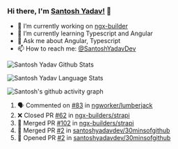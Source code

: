 ### Hi there, I'm [Santosh Yadav!](https://santoshyadav.dev) 👋

- 🔭 I’m currently working on [ngx-builder](https://github.com/ngx-builders)
- 🌱 I’m currently learning Typescript and Angular
- 💬 Ask me about Angular, Typescript
- 📫 How to reach me: [@SantoshYadavDev](https://twitter.com/SantoshYadavDev)

![Santosh Yadav Github Stats](https://github-readme-stats.anuraghazra1.vercel.app/api?username=SantoshYadavDev&show_icons=true&include_all_commits=true&theme=radical)

![Santosh Yadav Language Stats](https://github-readme-stats.anuraghazra1.vercel.app/api/top-langs/?username=SantoshYadavDev&layout=compact&theme=radical)

![Santosh's github activity graph](https://activity-graph.herokuapp.com/graph?username=SantoshYadavDev&theme=dracula)

<!--START_SECTION:activity-->
1. 🗣 Commented on [#83](https://github.com/ngworker/lumberjack/issues/83) in [ngworker/lumberjack](https://github.com/ngworker/lumberjack)
2. ❌ Closed PR [#62](https://github.com/ngx-builders/strapi/pull/62) in [ngx-builders/strapi](https://github.com/ngx-builders/strapi)
3. 🎉 Merged PR [#102](https://github.com/ngx-builders/strapi/pull/102) in [ngx-builders/strapi](https://github.com/ngx-builders/strapi)
4. 🎉 Merged PR [#2](https://github.com/santoshyadavdev/30minsofgithub/pull/2) in [santoshyadavdev/30minsofgithub](https://github.com/santoshyadavdev/30minsofgithub)
5. 💪 Opened PR [#2](https://github.com/santoshyadavdev/30minsofgithub/pull/2) in [santoshyadavdev/30minsofgithub](https://github.com/santoshyadavdev/30minsofgithub)
<!--END_SECTION:activity-->
